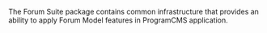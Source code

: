The Forum Suite package contains common infrastructure that provides an ability to apply Forum Model features in ProgramCMS application.